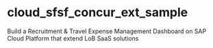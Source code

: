 # cloud_sfsf_concur_ext_sample
Build a Recruitment &amp; Travel Expense Management Dashboard on SAP Cloud Platform that extend LoB SaaS solutions
